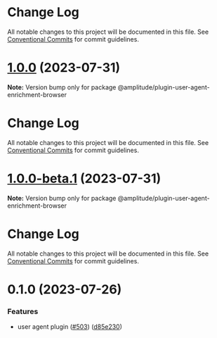 # Change Log

All notable changes to this project will be documented in this file. See
[Conventional Commits](https://conventionalcommits.org) for commit guidelines.

# [1.0.0](https://github.com/amplitude/Amplitude-TypeScript/compare/@amplitude/plugin-user-agent-enrichment-browser@1.0.0-beta.1...@amplitude/plugin-user-agent-enrichment-browser@1.0.0) (2023-07-31)

**Note:** Version bump only for package @amplitude/plugin-user-agent-enrichment-browser

# Change Log

All notable changes to this project will be documented in this file. See
[Conventional Commits](https://conventionalcommits.org) for commit guidelines.

# [1.0.0-beta.1](https://github.com/amplitude/Amplitude-TypeScript/compare/@amplitude/plugin-user-agent-enrichment-browser@0.1.0...@amplitude/plugin-user-agent-enrichment-browser@1.0.0-beta.1) (2023-07-31)

**Note:** Version bump only for package @amplitude/plugin-user-agent-enrichment-browser

# Change Log

All notable changes to this project will be documented in this file. See
[Conventional Commits](https://conventionalcommits.org) for commit guidelines.

# 0.1.0 (2023-07-26)

### Features

- user agent plugin ([#503](https://github.com/amplitude/Amplitude-TypeScript/issues/503))
  ([d85e230](https://github.com/amplitude/Amplitude-TypeScript/commit/d85e230193b0c4286586fb23a8e020413051c595))
